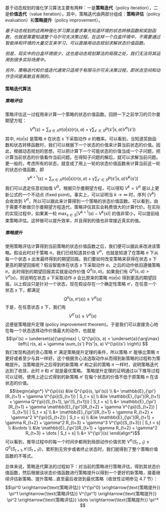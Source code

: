 基于动态规划的强化学习算法主要有两种：一是**策略迭代**（policy iteration），二是**价值迭代**（value iteration）。其中，策略迭代由两部分组成：**策略评估**（policy evaluation）和**策略提升**（policy improvement）。

*基于动态规划的这两种强化学习算法要求事先知道环境的状态转移函数和奖励函数，也就是需要知道整个马尔可夫决策过程。在这样一个白盒环境中，不需要通过智能体和环境的大量交互来学习，可以直接用动态规划求解状态价值函数。*

*但是，现实中的白盒环境很少，这也是动态规划算法的局限之处，我们无法将其运用到很多实际场景中。*

*另外，策略迭代和价值迭代通常只适用于有限马尔可夫决策过程，即状态空间和动作空间是离散且有限的。*

#### 策略迭代算法
##### 策略评估
策略评估这一过程用来计算一个策略的状态价值函数。回顾一下之前学习的贝尔曼期望方程： $$V^{\pi}(s) = \sum_{a \in A} \pi(a|s) \left( r(s,a) + \gamma \sum_{s' \in S} P(s'|s,a) V^{\pi}(s') \right) $$ 其中, $\pi(a|s)$ 是策略 $\pi$ 在状态 $s$ 下采取动作 $a$ 的概率。可以看到，当知道奖励函数和状态转移函数时，我们可以根据下一个状态的价值来计算当前状态的价值。因此，根据动态规划的思想，可以把计算下一个可能状态的价值当成一个子问题，把计算当前状态的价值看作当前问题。在得知子问题的解后，就可以求解当前问题。更一般的，考虑所有的状态，就变成了用上一轮的状态价值函数来计算当前这一轮的状态价值函数，即 $$V^{k+1}(s) = \sum_{a \in A} \pi(a|s) \left( r(s,a) + \gamma \sum_{s' \in S} P(s'|s,a) V^k(s') \right) $$ 我们可以选定任意初始值 $V^0$。根据贝尔曼期望方程，可以得知 $V^k = V^{\pi}$ 是以上更新公式的一个不动点 (fixed point)。事实上，可以证明当 $k \to \infty$ 时，序列 $\{V^k\}$ 会收敛到 $V^{\pi}$，所以可以据此来计算得到一个策略的状态价值函数。可以看到，由于需要不断做贝尔曼期望方程迭代，策略评估其实会耗费很大的计算代价。在实际的实现过程中，如果某一轮 $\max_{s \in S} |V^{k+1}(s) - V^k(s)|$ 的值非常小，可以提前结束策略评估。这样做可以提升效率，并且得到的值也非常接近真实的值。
##### 策略提升
使用策略评估计算得到当前策略的状态价值函数之后，我们便可以据此来改进该策略。假设此时对于策略 $\pi$，我们已经知道其价值 $V^{\pi}$，也就是知道了在策略 $\pi$ 下从每一个状态 $s$ 出发最终得到的期望回报。我们要如何改变策略来获得在状态 $s$ 下更高的期望回报呢？假设智能体在状态 $s$ 下采取动作 $a$，之后的动作依旧遵循策略 $\pi$，此时得到的期望回报其实就是动作价值 $Q^{\pi}(s, a)$。如果我们有 $Q^{\pi}(s, a) > V^{\pi}(s)$，则说明在状态 $s$ 下采取动作 $a$ 会比原来的策略 $\pi(a|s)$ 得到更高的期望回报。以上假设只是针对一个状态，现在假设存在一个确定性策略 $\pi'$，在任意一个状态 $s$ 下，都满足 $$ Q^{\pi}(s, \pi'(s)) \ge V^{\pi}(s) $$ 于是，在任意状态 $s$ 下，我们有 $$ V^{\pi'}(s) \ge V^{\pi}(s) $$ 这便是策略提升定理 (policy improvement theorem)。于是我们可以直接贪心地在每一个状态选择动作价值最大的动作，也就是 $$\pi'(s) = \underset{a}{\arg\max} \, Q^{\pi}(s, a) = \underset{a}{\arg\max} \left\{ r(s, a) + \gamma \sum_{s'} P(s'|s, a) V^{\pi}(s') \right\} $$ 我们发现构造的贪心策略 $\pi'$ 满足策略提升定理的条件，所以策略 $\pi'$ 能够比策略 $\pi$ 更好或者至少与其一样好。这个根据贪心法选取动作从而得到新策略的过程称为策略提升。当策略提升之后得到的新策略 $\pi'$ 和之前的策略 $\pi$ 一样时，说明策略迭代达到了收敛，此时 $\pi$ 和 $\pi'$ 就是最优策略。 策略提升定理的证明通过以下推导过程可以证明，使用上述公式得到的新策略 $\pi'$ 在每个状态的价值不低于原策略 $\pi$ 在该状态的价值。 $$\begin{align*} V^{\pi}(s) &\le Q^{\pi}(s, \pi'(s)) \\ &= \mathbb{E}_{\pi'}[R_{t+1} + \gamma V^{\pi}(S_{t+1}) | S_t = s] \\ &\le \mathbb{E}_{\pi'}[R_{t+1} + \gamma Q^{\pi}(S_{t+1}, \pi'(S_{t+1})) | S_t = s] \\ &= \mathbb{E}_{\pi'}[R_{t+1} + \gamma \mathbb{E}_{\pi'}[R_{t+2} + \gamma V^{\pi}(S_{t+2}) | S_{t+1}] | S_t = s] \\ &= \mathbb{E}_{\pi'}[R_{t+1} + \gamma R_{t+2} + \gamma^2 V^{\pi}(S_{t+2}) | S_t = s] \\ &\le \mathbb{E}_{\pi'}[R_{t+1} + \gamma R_{t+2} + \gamma^2 R_{t+3} + \gamma^3 V^{\pi}(S_{t+3}) | S_t = s] \\ &\vdots \\ &\le \mathbb{E}_{\pi'}[R_{t+1} + \gamma R_{t+2} + \gamma^2 R_{t+3} + \dots | S_t = s] \\ &= V^{\pi'}(s) \end{align*}$$ 可以看到，推导过程中的每一个时间步都用到局部动作价值优势 $V^{\pi}(S_{t+1}) \le Q^{\pi}(S_{t+1}, \pi'(S_{t+1}))$，累积到无穷步或者终止状态时，我们就得到了整个策略价值函数的不等式。

总体来说，策略迭代算法的过程如下：对当前的策略进行策略评估，得到其状态价值函数，然后根据该状态价值函数进行策略提升以得到一个更好的新策略，接着继续评估新策略、提升策略...直至最后收敛到最优策略（收敛性证明参见 4.7 节）： $$\pi^0 \xrightarrow{\text{策略评估}} V^{\pi^0} \xrightarrow{\text{策略提升}} \pi^1 \xrightarrow{\text{策略评估}} V^{\pi^1} \xrightarrow{\text{策略提升}} \pi^2 \xrightarrow{\text{策略评估}} \dots \xrightarrow{\text{策略提升}} \pi^* $$
